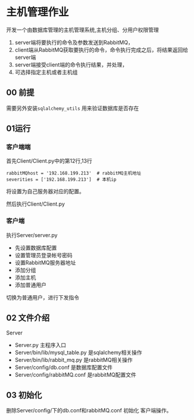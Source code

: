 # 主机管理作业

开发一个由数据库管理的主机管理系统,主机分组、分用户权限管理

1. server端将要执行的命令及参数发送到RabbitMQ，
2. client端从RabbitMQ获取要执行的命令，命令执行完成之后，将结果返回给server端
3. server端接受client端的命令执行结果，并处理，
4. 可选择指定主机或者主机组


## 00 前提
需要另外安装`sqlalchemy_utils` 用来验证数据库是否存在

## 01运行
### 客户端端
首先Client/Client.py中的第12行,13行

```
rabbitMQhost = '192.168.199.213'  # rabbitMQ主机地址
severities = ['192.168.199.213']  # 本机ip
```

将设置为自己服务器对应的配置。

然后执行Client/Client.py

### 客户端
执行Server/server.py

* 先设置数据库配置
* 设置管理员登录帐号密码
* 设置RabbitMQ服务器地址
* 添加分组
* 添加主机
* 添加普通用户

切换为普通用户，进行下发指令

## 02 文件介绍
Server

* Server.py 主程序入口
* Server/bin/lib/mysql_table.py 是sqlalchemy相关操作
* Server/bin/lib/rabbit_mq.py 是rabbitMQ相关操作
* Server/config/db.conf 是数据库配置文件
* Server/config/rabbitMQ.conf 是rabbitMQ配置文件

## 03 初始化
删除Server/config/下的db.conf和rabbitMQ.conf 初始化 客户端操作。
